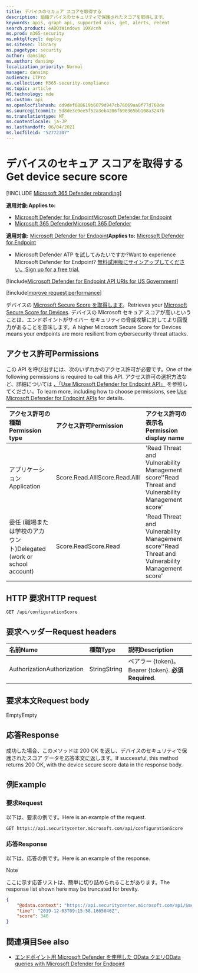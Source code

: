 ```yaml
---
title: デバイスのセキュア スコアを取得する
description: 組織デバイスのセキュリティで保護されたスコアを取得します。
keywords: apis, graph api, supported apis, get, alerts, recent
search.product: eADQiWindows 10XVcnh
ms.prod: m365-security
ms.mktglfcycl: deploy
ms.sitesec: library
ms.pagetype: security
author: dansimp
ms.author: dansimp
localization_priority: Normal
manager: dansimp
audience: ITPro
ms.collection: M365-security-compliance
ms.topic: article
MS.technology: mde
ms.custom: api
ms.openlocfilehash: dd9def688619b6079d947cb76069aa0f77d768de
ms.sourcegitcommit: 5d8de3e9ee5f52a3eb4206f690365bb108a3247b
ms.translationtype: MT
ms.contentlocale: ja-JP
ms.lasthandoff: 06/04/2021
ms.locfileid: "52772307"
---
```

# <a name="get-device-secure-score"></a><span data-ttu-id="efb96-104">デバイスのセキュア スコアを取得する</span><span class="sxs-lookup"><span data-stu-id="efb96-104">Get device secure score</span></span>

[!INCLUDE [Microsoft 365 Defender rebranding](../../includes/microsoft-defender.md)]

<span data-ttu-id="efb96-105">**適用対象:**</span><span class="sxs-lookup"><span data-stu-id="efb96-105">**Applies to:**</span></span>
- [<span data-ttu-id="efb96-106">Microsoft Defender for Endpoint</span><span class="sxs-lookup"><span data-stu-id="efb96-106">Microsoft Defender for Endpoint</span></span>](https://go.microsoft.com/fwlink/p/?linkid=2154037)
- [<span data-ttu-id="efb96-107">Microsoft 365 Defender</span><span class="sxs-lookup"><span data-stu-id="efb96-107">Microsoft 365 Defender</span></span>](https://go.microsoft.com/fwlink/?linkid=2118804)

<span data-ttu-id="efb96-108">**適用対象:** [Microsoft Defender for Endpoint](https://go.microsoft.com/fwlink/?linkid=2154037)</span><span class="sxs-lookup"><span data-stu-id="efb96-108">**Applies to:** [Microsoft Defender for Endpoint](https://go.microsoft.com/fwlink/?linkid=2154037)</span></span>

- <span data-ttu-id="efb96-109">Microsoft Defender ATP を試してみたいですか?</span><span class="sxs-lookup"><span data-stu-id="efb96-109">Want to experience Microsoft Defender for Endpoint?</span></span> [<span data-ttu-id="efb96-110">無料試用版にサインアップしてください。</span><span class="sxs-lookup"><span data-stu-id="efb96-110">Sign up for a free trial.</span></span>](https://www.microsoft.com/microsoft-365/windows/microsoft-defender-atp?ocid=docs-wdatp-exposedapis-abovefoldlink) 

[!include[Microsoft Defender for Endpoint API URIs for US Government](../../includes/microsoft-defender-api-usgov.md)]

[!include[Improve request performance](../../includes/improve-request-performance.md)]


<span data-ttu-id="efb96-111">デバイスの [Microsoft Secure Score を取得します](tvm-microsoft-secure-score-devices.md)。</span><span class="sxs-lookup"><span data-stu-id="efb96-111">Retrieves your [Microsoft Secure Score for Devices](tvm-microsoft-secure-score-devices.md).</span></span> <span data-ttu-id="efb96-112">デバイスの Microsoft セキュア スコアが高いということは、エンドポイントがサイバー セキュリティの脅威攻撃に対してより回復力があることを意味します。</span><span class="sxs-lookup"><span data-stu-id="efb96-112">A higher Microsoft Secure Score for Devices means your endpoints are more resilient from cybersecurity threat attacks.</span></span> 

## <a name="permissions"></a><span data-ttu-id="efb96-113">アクセス許可</span><span class="sxs-lookup"><span data-stu-id="efb96-113">Permissions</span></span>

<span data-ttu-id="efb96-114">この API を呼び出すには、次のいずれかのアクセス許可が必要です。</span><span class="sxs-lookup"><span data-stu-id="efb96-114">One of the following permissions is required to call this API.</span></span> <span data-ttu-id="efb96-115">アクセス許可の選択方法など、詳細については [、「Use Microsoft Defender for Endpoint API」](apis-intro.md) を参照してください。</span><span class="sxs-lookup"><span data-stu-id="efb96-115">To learn more, including how to choose permissions, see [Use Microsoft Defender for Endpoint APIs](apis-intro.md) for details.</span></span>

<span data-ttu-id="efb96-116">アクセス許可の種類</span><span class="sxs-lookup"><span data-stu-id="efb96-116">Permission type</span></span> |   <span data-ttu-id="efb96-117">アクセス許可</span><span class="sxs-lookup"><span data-stu-id="efb96-117">Permission</span></span>  |   <span data-ttu-id="efb96-118">アクセス許可の表示名</span><span class="sxs-lookup"><span data-stu-id="efb96-118">Permission display name</span></span>
:---|:---|:---
<span data-ttu-id="efb96-119">アプリケーション</span><span class="sxs-lookup"><span data-stu-id="efb96-119">Application</span></span> |   <span data-ttu-id="efb96-120">Score.Read.Alll</span><span class="sxs-lookup"><span data-stu-id="efb96-120">Score.Read.Alll</span></span> |   <span data-ttu-id="efb96-121">'Read Threat and Vulnerability Management score'</span><span class="sxs-lookup"><span data-stu-id="efb96-121">'Read Threat and Vulnerability Management score'</span></span>
<span data-ttu-id="efb96-122">委任 (職場または学校のアカウント)</span><span class="sxs-lookup"><span data-stu-id="efb96-122">Delegated (work or school account)</span></span> | <span data-ttu-id="efb96-123">Score.Read</span><span class="sxs-lookup"><span data-stu-id="efb96-123">Score.Read</span></span> | <span data-ttu-id="efb96-124">'Read Threat and Vulnerability Management score'</span><span class="sxs-lookup"><span data-stu-id="efb96-124">'Read Threat and Vulnerability Management score'</span></span>

## <a name="http-request"></a><span data-ttu-id="efb96-125">HTTP 要求</span><span class="sxs-lookup"><span data-stu-id="efb96-125">HTTP request</span></span>

```
GET /api/configurationScore
```

## <a name="request-headers"></a><span data-ttu-id="efb96-126">要求ヘッダー</span><span class="sxs-lookup"><span data-stu-id="efb96-126">Request headers</span></span>

<span data-ttu-id="efb96-127">名前</span><span class="sxs-lookup"><span data-stu-id="efb96-127">Name</span></span> | <span data-ttu-id="efb96-128">種類</span><span class="sxs-lookup"><span data-stu-id="efb96-128">Type</span></span> | <span data-ttu-id="efb96-129">説明</span><span class="sxs-lookup"><span data-stu-id="efb96-129">Description</span></span>
:---|:---|:---
<span data-ttu-id="efb96-130">Authorization</span><span class="sxs-lookup"><span data-stu-id="efb96-130">Authorization</span></span> | <span data-ttu-id="efb96-131">String</span><span class="sxs-lookup"><span data-stu-id="efb96-131">String</span></span> | <span data-ttu-id="efb96-132">ベアラー {token}。</span><span class="sxs-lookup"><span data-stu-id="efb96-132">Bearer {token}.</span></span> <span data-ttu-id="efb96-133">**必須**</span><span class="sxs-lookup"><span data-stu-id="efb96-133">**Required**.</span></span>

## <a name="request-body"></a><span data-ttu-id="efb96-134">要求本文</span><span class="sxs-lookup"><span data-stu-id="efb96-134">Request body</span></span>

<span data-ttu-id="efb96-135">Empty</span><span class="sxs-lookup"><span data-stu-id="efb96-135">Empty</span></span>

## <a name="response"></a><span data-ttu-id="efb96-136">応答</span><span class="sxs-lookup"><span data-stu-id="efb96-136">Response</span></span>

<span data-ttu-id="efb96-137">成功した場合、このメソッドは 200 OK を返し、デバイスのセキュリティで保護されたスコア データを応答本文に返します。</span><span class="sxs-lookup"><span data-stu-id="efb96-137">If successful, this method returns 200 OK, with the device secure score data in the response body.</span></span>

## <a name="example"></a><span data-ttu-id="efb96-138">例</span><span class="sxs-lookup"><span data-stu-id="efb96-138">Example</span></span>

### <a name="request"></a><span data-ttu-id="efb96-139">要求</span><span class="sxs-lookup"><span data-stu-id="efb96-139">Request</span></span>

<span data-ttu-id="efb96-140">以下は、要求の例です。</span><span class="sxs-lookup"><span data-stu-id="efb96-140">Here is an example of the request.</span></span>

```http
GET https://api.securitycenter.microsoft.com/api/configurationScore
```

### <a name="response"></a><span data-ttu-id="efb96-141">応答</span><span class="sxs-lookup"><span data-stu-id="efb96-141">Response</span></span>

<span data-ttu-id="efb96-142">以下は、応答の例です。</span><span class="sxs-lookup"><span data-stu-id="efb96-142">Here is an example of the response.</span></span>

>[!NOTE]
><span data-ttu-id="efb96-143">ここに示す応答リストは、簡単に切り詰められることがあります。</span><span class="sxs-lookup"><span data-stu-id="efb96-143">The response list shown here may be truncated for brevity.</span></span> 

```json
{
    "@odata.context": "https://api.securitycenter.microsoft.com/api/$metadata#ConfigurationScore/$entity",
    "time": "2019-12-03T09:15:58.1665846Z",
    "score": 340
}
```

## <a name="see-also"></a><span data-ttu-id="efb96-144">関連項目</span><span class="sxs-lookup"><span data-stu-id="efb96-144">See also</span></span>

- [<span data-ttu-id="efb96-145">エンドポイント用 Microsoft Defender を使用した OData クエリ</span><span class="sxs-lookup"><span data-stu-id="efb96-145">OData queries with Microsoft Defender for Endpoint</span></span>](exposed-apis-odata-samples.md)
